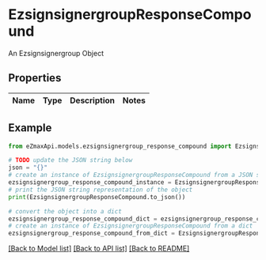 # EzsignsignergroupResponseCompound

An Ezsignsignergroup Object

## Properties

Name | Type | Description | Notes
------------ | ------------- | ------------- | -------------

## Example

```python
from eZmaxApi.models.ezsignsignergroup_response_compound import EzsignsignergroupResponseCompound

# TODO update the JSON string below
json = "{}"
# create an instance of EzsignsignergroupResponseCompound from a JSON string
ezsignsignergroup_response_compound_instance = EzsignsignergroupResponseCompound.from_json(json)
# print the JSON string representation of the object
print(EzsignsignergroupResponseCompound.to_json())

# convert the object into a dict
ezsignsignergroup_response_compound_dict = ezsignsignergroup_response_compound_instance.to_dict()
# create an instance of EzsignsignergroupResponseCompound from a dict
ezsignsignergroup_response_compound_from_dict = EzsignsignergroupResponseCompound.from_dict(ezsignsignergroup_response_compound_dict)
```
[[Back to Model list]](../README.md#documentation-for-models) [[Back to API list]](../README.md#documentation-for-api-endpoints) [[Back to README]](../README.md)


